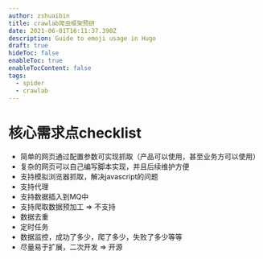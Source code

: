 ```yaml
---
author: zshuaibin
title: crawlab爬虫框架预研
date: 2021-06-01T16:11:37.390Z
description: Guide to emoji usage in Hugo
draft: true
hideToc: false
enableToc: true
enableTocContent: false
tags:
  - spider
  - crawlab
---
```


# 核心需求点checklist

- 简单的网页通过配置参数可实现抓取（产品可以使用，甚至业务方可以使用）
- 复杂的网页可以自己编写脚本实现，并且后续维护方便
- 支持模拟浏览器抓取，解决javascript的问题
- 支持代理
- 支持数据插入到MQ中
- 支持爬取数据预加工 => 不支持
- 数据去重
- 定时任务
- 数据监控，成功了多少，爬了多少，失败了多少等等
- 尽量易于扩展，二次开发 => 开源


